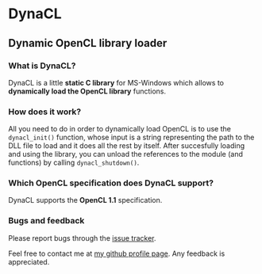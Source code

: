 # DynaCL
## Dynamic OpenCL library loader

### What is DynaCL?
DynaCL is a little **static C library** for MS-Windows which allows to **dynamically load the OpenCL library** functions.

### How does it work?
All you need to do in order to dynamically load OpenCL is to use the `dynacl_init()` function, whose input is a string representing the path to the DLL file to load and it does all the rest by itself.
After succesfully loading and using the library, you can unload the references to the module (and functions) by calling `dynacl_shutdown()`.

### Which OpenCL specification does DynaCL support?
DynaCL supports the **OpenCL 1.1** specification.

### Bugs and feedback
Please report bugs through the [issue tracker](https://github.com/alkafir/dynacl/issues).

Feel free to contact me at [my github profile page](http://alkafir.github.io). Any feedback is appreciated.
